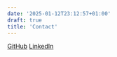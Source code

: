```yaml
---
date: '2025-01-12T23:12:57+01:00'
draft: true
title: 'Contact'
---
```


[GitHub](https://www.github.com/samstalhandske/)
[LinkedIn](https://linkedin.com/in/sam-stalhandske)